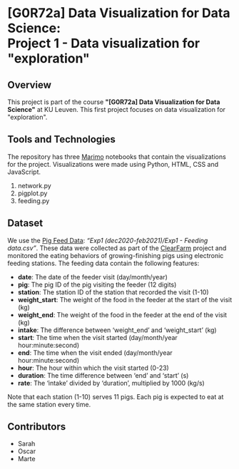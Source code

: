 # [G0R72a] Data Visualization for Data Science: <br> Project 1 - Data visualization for "exploration"

## Overview
This project is part of the course **"[G0R72a] Data Visualization for Data Science"** at KU Leuven. This first project focuses on data visualization for "exploration".

## Tools and Technologies
The repository has three [Marimo](https://marimo.io/) notebooks that contain the visualizations for the project. Visualizations were made using Python, HTML, CSS and JavaScript.
1. network.py
2. pigplot.py
3. feeding.py

## Dataset
We use the [Pig Feed Data](https://data.mendeley.com/datasets/2mbw72m3g8/1): *“Exp1 (dec2020-feb2021)/Exp1 - Feeding data.csv”*. These data were collected as part of the [ClearFarm](https://www.clearfarm.eu/) project and monitored the eating behaviors of growing-finishing pigs using electronic feeding stations. The feeding data contain the following features:
- **date**: The date of the feeder visit (day/month/year)
- **pig**: The pig ID of the pig visiting the feeder (12 digits)
- **station**: The station ID of the station that recorded the visit (1-10)
- **weight_start**: The weight of the food in the feeder at the start of the visit (kg)
- **weight_end**: The weight of the food in the feeder at the end of the visit (kg)
- **intake**: The difference between ‘weight_end’ and ‘weight_start’ (kg)
- **start**: The time when the visit started (day/month/year hour:minute:second)
- **end**: The time when the visit ended (day/month/year hour:minute:second)
- **hour**: The hour within which the visit started (0-23)
- **duration**: The time difference between ‘end’ and ‘start’ (s)
- **rate**: The ‘intake’ divided by ‘duration’, multiplied by 1000 (kg/s)

Note that each station (1-10) serves 11 pigs. Each pig is expected to eat at the same station every time.

## Contributors
- Sarah 
- Oscar
- Marte
